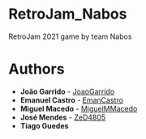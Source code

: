 # RetroJam_Nabos
RetroJam 2021 game by team Nabos


# Authors

- **João Garrido** - [JoaoGarrido](https://github.com/JoaoGarrido)
- **Emanuel Castro** - [EmanCastro](https://github.com/EmanCastro)
- **Miguel Macedo** - [MiguelMMacedo](https://github.com/MiguelMMacedo)
- **José Mendes** - [ZeD4805](https://github.com/ZeD4805)
- **Tiago Guedes**
